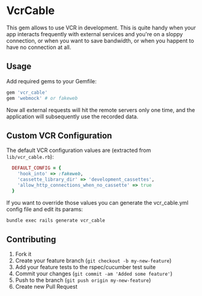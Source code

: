 # VcrCable

This gem allows to use VCR in development. This is quite handy when your app
interacts frequently with external services and you're on a sloppy connection,
or when you want to save bandwidth, or when you happent to have no connection
at all.


## Usage

Add required gems to your Gemfile:

```ruby
gem 'vcr_cable'
gem 'webmock' # or fakeweb
```
Now all external requests will hit the remote servers only one time, and the
application will subsequently use the recorded data.


## Custom VCR Configuration

The default VCR configuration values are (extracted from ```lib/vcr_cable.rb```):

```ruby
  DEFAULT_CONFIG = {
    'hook_into' => :fakeweb,
    'cassette_library_dir' => 'development_cassettes',
    'allow_http_connections_when_no_cassette' => true
  }
```

If you want to override those values you can generate the vcr_cable.yml config
file and edit its params:

```bash
bundle exec rails generate vcr_cable
```


## Contributing

1. Fork it
2. Create your feature branch (`git checkout -b my-new-feature`)
3. Add your feature tests to the rspec/cucumber test suite
4. Commit your changes (`git commit -am 'Added some feature'`)
5. Push to the branch (`git push origin my-new-feature`)
6. Create new Pull Request
